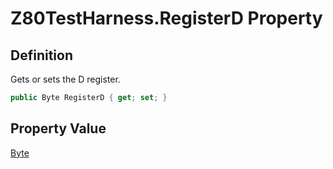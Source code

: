 # Z80TestHarness.RegisterD Property
## Definition

Gets or sets the D register.

```c#
public Byte RegisterD { get; set; }
```

## Property Value

[Byte](https://learn.microsoft.com/en-gb/dotnet/api/System.Byte)
